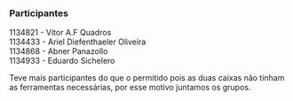 ### Participantes<br>
1134821 - Vitor A.F Quadros <br>
1134433 - Ariel Diefenthaeler Oliveira<br>
1134868 - Abner Panazollo<br>
1134933 - Eduardo Sichelero <br>

Teve mais participantes do que o permitido pois as duas caixas não tinham as ferramentas necessárias, por esse motivo juntamos os grupos.
